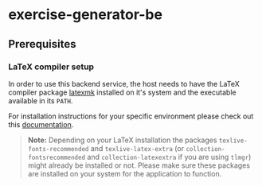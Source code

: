 # exercise-generator-be

## Prerequisites

### LaTeX compiler setup

In order to use this backend service, the host needs to have the LaTeX compiler package [latexmk](https://mg.readthedocs.io/latexmk.html) installed on it's system and the executable available in its `PATH`.

For installation instructions for your specific environment please check out this [documentation](https://mg.readthedocs.io/latexmk.html#installation).

> **Note:** Depending on your LaTeX installation the packages `texlive-fonts-recommended` and `texlive-latex-extra` (or `collection-fontsrecommended` and `collection-latexextra` if you are using `tlmgr`) might already be installed or not. Please make sure these packages are installed on your system for the application to function.